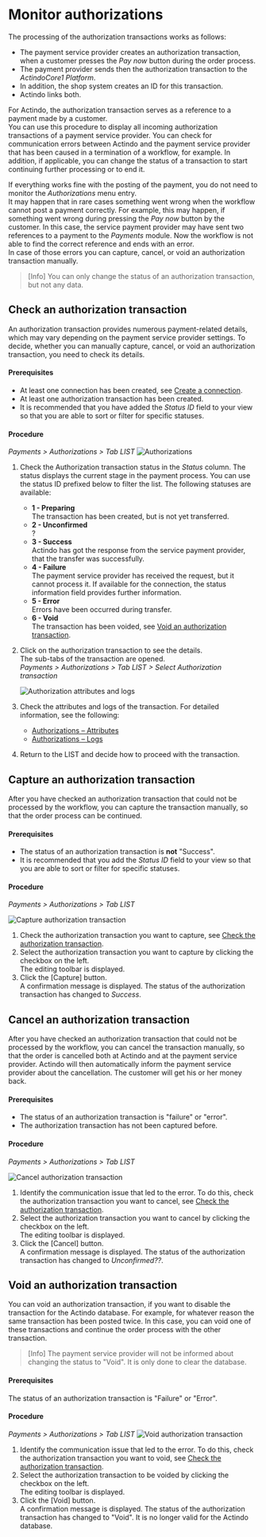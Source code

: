 # Monitor authorizations

The processing of the authorization transactions works as follows: 
-   The payment service provider creates an authorization transaction, when a customer presses the *Pay now* button during the order process.   
- The payment provider sends then the authorization transaction to the *ActindoCore1 Platform*.    
- In addition, the shop system creates an ID for this transaction.  
- Actindo links both.   

For Actindo, the authorization transaction serves as a reference to a payment made by a customer.   
You can use this procedure to display all incoming authorization transactions of a payment service provider. You can check for communication errors between Actindo and the payment service provider that has been caused in a termination of a workflow, for example. In addition, if applicable, you can change the status of a transaction to start continuing further processing or to end it.    

If everything works fine with the posting of the payment, you do not need to monitor the *Authorizations* menu entry.   
It may happen that in rare cases something went wrong when the workflow cannot post a payment correctly. For example, this may happen, if something went wrong during pressing the *Pay now* button by the customer. In this case, the service payment provider may have sent two references to a payment to the *Payments* module. Now the workflow is not able to find the correct reference and ends with an error.   
In case of those errors you can capture, cancel, or void an authorization transaction manually.   
> [Info] You can only change the status of an authorization transaction, but not any data.


## Check an authorization transaction
An authorization transaction provides numerous payment-related details, which may vary depending on the payment service provider settings. To decide, whether you can manually capture, cancel, or void an authorization transaction, you need to check its details.

#### Prerequisites

- At least one connection has been created, see [Create a connection](../Integration/01_ManageConnections.md#create-a-connection).
- At least one authorization transaction has been created.
- It is recommended that you have added the *Status ID* field to your view so that you are able to sort or filter for specific statuses. 

#### Procedure

*Payments > Authorizations > Tab LIST*
![Authorizations](../../Assets/Screenshots/Payments/Authorizations/LISTAuthorizations.png "[Authorizations]")

1. Check the Authorization transaction status in the *Status* column. The status displays the current stage in the payment process. You can use the status ID prefixed below to filter the list. The following statuses are available: 
    - **1 - Preparing**  
        The transaction has been created, but is not yet transferred.
    - **2 - Unconfirmed**   
    ?
    - **3 - Success**  
        Actindo has got the response from the service payment provider, that the transfer was successfully.
    - **4 - Failure**   
        The payment service provider has received the request, but it cannot process it. If available for the connection, the status information field provides further information.
    - **5 - Error**   
       Errors have been occurred during transfer.
    - **6 - Void**   
       The transaction has been voided, see [Void an authorization transaction](01_ManageAuthorizations.md#void-an-authorization-transaction).
    
2. Click on the authorization transaction to see the details.   
    The sub-tabs of the transaction are opened.  
    *Payments > Authorizations > Tab LIST > Select Authorization transaction*  

    ![Authorization attributes and logs](../../Assets/Screenshots/Payments/Authorizations/CheckAttributes.png "[Authorization attributes and logs]")

3. Check the attributes and logs of the transaction. For detailed information, see the following:
   - [Authorizations &ndash; Attributes](../UserInterface/01_ListAuthorizations.md#authorizations-–-attributes)
   - [Authorizations &ndash; Logs](../UserInterface/01_ListAuthorizations.md#authorizations-–-logs)
4. Return to the LIST and decide how to proceed with the transaction.

## Capture an authorization transaction


After you have checked an authorization transaction that could not be processed by the workflow, you can capture the transaction manually, so that the order process can be continued.

#### Prerequisites

- The status of an authorization transaction is **not** "Success". <!---Stimmt das oder gibt es noch mehr?-->   
- It is recommended that you add the *Status ID* field to your view so that you are able to sort or filter for specific statuses. 

#### Procedure
*Payments > Authorizations > Tab LIST*

![Capture authorization transaction](../../Assets/Screenshots/Payments/Authorizations/ChangeAuthorization.png "[Capture authorization transaction]")   

1. Check the authorization transaction you want to capture, see [Check the authorization transaction](./01_ManageAuthorization.md#check-an-authorization-transaction).
2. Select the authorization transaction you want to capture by clicking the checkbox on the left.   
    The editing toolbar is displayed.
3. Click the [Capture] button.    
   A confirmation message is displayed. The status of the authorization transaction has changed to *Success*.  <!---stimmt das?-->
  

## Cancel an authorization transaction

After you have checked an authorization transaction that could not be processed by the workflow, you can cancel the transaction manually, so that the order is cancelled both at Actindo and at the payment service provider. Actindo will then automatically inform the payment service provider about the cancellation. The customer will get his or her money back.

#### Prerequisites
- The status of an authorization transaction is "failure" or "error". 
- The authorization transaction has not been captured before.

#### Procedure

*Payments > Authorizations > Tab LIST*

![Cancel authorization transaction](../../Assets/Screenshots/Payments/Authorizations/ChangeAuthorization.png "[Cancel authorization transaction]")

1. Identify the communication issue that led to the error. To do this, check the authorization transaction you want to cancel, see [Check the authorization transaction](01_ManageAuthorization.md#check-an-authorization-transaction).
2. Select the authorization transaction you want to cancel by clicking the checkbox on the left.   
    The editing toolbar is displayed.
3. Click the [Cancel] button.   <!---was passsiert dann-->   
   A confirmation message is displayed. The status of the authorization transaction has changed to *Unconfirmed??*.


## Void an authorization transaction


You can void an authorization transaction, if you want to disable the transaction for the Actindo database. For example, for whatever reason the same transaction has been posted twice. In this case, you can void one of these transactions and continue the order process with the other transaction.
> [Info] The payment service provider will not be informed about changing the status to "Void". It is only done to clear the database.


#### Prerequisites

The status of an authorization transaction is "Failure" or "Error".

#### Procedure

*Payments > Authorizations > Tab LIST*
![Void authorization transaction](../../Assets/Screenshots/Payments/Authorizations/ChangeAuthorization.png "[Capture authorization transaction]")

1. Identify the communication issue that led to the error. To do this, check the authorization transaction you want to void, see [Check the authorization transaction](./01_ManageAuthorizations.md#check-an-authorization-transaction).
2. Select the authorization transaction to be voided by clicking the checkbox on the left.   
    The editing toolbar is displayed.
3. Click the [Void] button.   
   A confirmation message is displayed. The status of the authorization transaction has changed to "Void". It is no longer valid for the Actindo database.